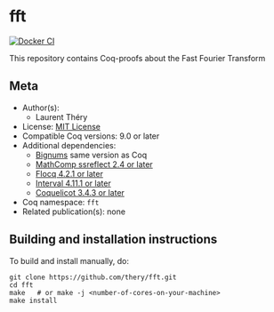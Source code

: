 <!---
This file was generated from `meta.yml`, please do not edit manually.
Follow the instructions on https://github.com/coq-community/templates to regenerate.
--->
# fft

[![Docker CI][docker-action-shield]][docker-action-link]

[docker-action-shield]: https://github.com/thery/fft/actions/workflows/docker-action.yml/badge.svg?branch=master
[docker-action-link]: https://github.com/thery/fft/actions/workflows/docker-action.yml




This repository contains Coq-proofs about the Fast Fourier Transform

## Meta

- Author(s):
  - Laurent Théry
- License: [MIT License](LICENSE)
- Compatible Coq versions: 9.0 or later
- Additional dependencies:
  - [Bignums](https://github.com/coq/bignums) same version as Coq
  - [MathComp ssreflect 2.4 or later](https://math-comp.github.io)
  - [Flocq 4.2.1 or later](https://gitlab.inria.fr/flocq/flocq.git)
  - [Interval 4.11.1 or later](https://gitlab.inria.fr/coqinterval/interval)
  - [Coquelicot 3.4.3 or later](https://gitlab.inria.fr/coquelicot/coquelicot)
- Coq namespace: `fft`
- Related publication(s): none

## Building and installation instructions

To build and install manually, do:

``` shell
git clone https://github.com/thery/fft.git
cd fft
make   # or make -j <number-of-cores-on-your-machine> 
make install
```



